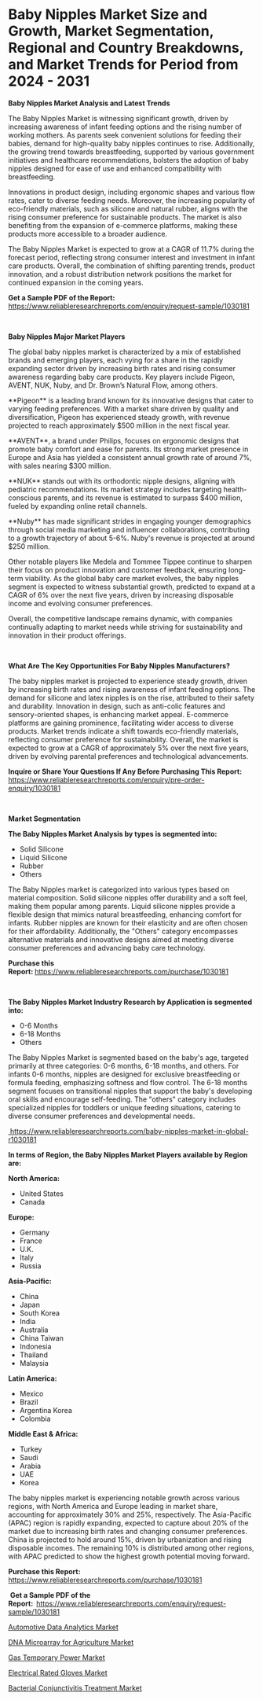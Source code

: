 <p><h1>Baby Nipples Market Size and Growth, Market Segmentation, Regional and Country Breakdowns, and Market Trends for Period from 2024 -  2031</h1></p><p><strong>Baby Nipples Market Analysis and Latest Trends</strong></p>
<p><p>The Baby Nipples Market is witnessing significant growth, driven by increasing awareness of infant feeding options and the rising number of working mothers. As parents seek convenient solutions for feeding their babies, demand for high-quality baby nipples continues to rise. Additionally, the growing trend towards breastfeeding, supported by various government initiatives and healthcare recommendations, bolsters the adoption of baby nipples designed for ease of use and enhanced compatibility with breastfeeding.</p><p>Innovations in product design, including ergonomic shapes and various flow rates, cater to diverse feeding needs. Moreover, the increasing popularity of eco-friendly materials, such as silicone and natural rubber, aligns with the rising consumer preference for sustainable products. The market is also benefiting from the expansion of e-commerce platforms, making these products more accessible to a broader audience.</p><p>The Baby Nipples Market is expected to grow at a CAGR of 11.7% during the forecast period, reflecting strong consumer interest and investment in infant care products. Overall, the combination of shifting parenting trends, product innovation, and a robust distribution network positions the market for continued expansion in the coming years.</p></p>
<p><strong>Get a Sample PDF of the Report:&nbsp;</strong> <a href="https://www.reliableresearchreports.com/enquiry/request-sample/1030181?utm_campaign=33&utm_medium=2&utm_source=Github&utm_content=ia&utm_term=03122024&utm_id=baby-nipples">https://www.reliableresearchreports.com/enquiry/request-sample/1030181</a></p>
<p>&nbsp;</p>
<p><strong>Baby Nipples Major Market Players</strong></p>
<p><p>The global baby nipples market is characterized by a mix of established brands and emerging players, each vying for a share in the rapidly expanding sector driven by increasing birth rates and rising consumer awareness regarding baby care products. Key players include Pigeon, AVENT, NUK, Nuby, and Dr. Brown’s Natural Flow, among others.</p><p>**Pigeon** is a leading brand known for its innovative designs that cater to varying feeding preferences. With a market share driven by quality and diversification, Pigeon has experienced steady growth, with revenue projected to reach approximately $500 million in the next fiscal year.</p><p>**AVENT**, a brand under Philips, focuses on ergonomic designs that promote baby comfort and ease for parents. Its strong market presence in Europe and Asia has yielded a consistent annual growth rate of around 7%, with sales nearing $300 million.</p><p>**NUK** stands out with its orthodontic nipple designs, aligning with pediatric recommendations. Its market strategy includes targeting health-conscious parents, and its revenue is estimated to surpass $400 million, fueled by expanding online retail channels.</p><p>**Nuby** has made significant strides in engaging younger demographics through social media marketing and influencer collaborations, contributing to a growth trajectory of about 5-6%. Nuby's revenue is projected at around $250 million.</p><p>Other notable players like Medela and Tommee Tippee continue to sharpen their focus on product innovation and customer feedback, ensuring long-term viability. As the global baby care market evolves, the baby nipples segment is expected to witness substantial growth, predicted to expand at a CAGR of 6% over the next five years, driven by increasing disposable income and evolving consumer preferences.</p><p>Overall, the competitive landscape remains dynamic, with companies continually adapting to market needs while striving for sustainability and innovation in their product offerings.</p></p>
<p>&nbsp;</p>
<p><strong>What Are The Key Opportunities For Baby Nipples Manufacturers?</strong></p>
<p><p>The baby nipples market is projected to experience steady growth, driven by increasing birth rates and rising awareness of infant feeding options. The demand for silicone and latex nipples is on the rise, attributed to their safety and durability. Innovation in design, such as anti-colic features and sensory-oriented shapes, is enhancing market appeal. E-commerce platforms are gaining prominence, facilitating wider access to diverse products. Market trends indicate a shift towards eco-friendly materials, reflecting consumer preference for sustainability. Overall, the market is expected to grow at a CAGR of approximately 5% over the next five years, driven by evolving parental preferences and technological advancements.</p></p>
<p><strong>Inquire or Share Your Questions If Any Before Purchasing This Report:</strong> <a href="https://www.reliableresearchreports.com/enquiry/pre-order-enquiry/1030181?utm_campaign=33&utm_medium=2&utm_source=Github&utm_content=ia&utm_term=03122024&utm_id=baby-nipples">https://www.reliableresearchreports.com/enquiry/pre-order-enquiry/1030181</a></p>
<p>&nbsp;</p>
<p><strong>Market Segmentation</strong></p>
<p><strong>The Baby Nipples Market Analysis by types is segmented into:</strong></p>
<p><ul><li>Solid Silicone</li><li>Liquid Silicone</li><li>Rubber</li><li>Others</li></ul></p>
<p><p>The Baby Nipples market is categorized into various types based on material composition. Solid silicone nipples offer durability and a soft feel, making them popular among parents. Liquid silicone nipples provide a flexible design that mimics natural breastfeeding, enhancing comfort for infants. Rubber nipples are known for their elasticity and are often chosen for their affordability. Additionally, the "Others" category encompasses alternative materials and innovative designs aimed at meeting diverse consumer preferences and advancing baby care technology.</p></p>
<p><strong>Purchase this Report:&nbsp;</strong><a href="https://www.reliableresearchreports.com/purchase/1030181?utm_campaign=33&utm_medium=2&utm_source=Github&utm_content=ia&utm_term=03122024&utm_id=baby-nipples">https://www.reliableresearchreports.com/purchase/1030181</a></p>
<p>&nbsp;</p>
<p><strong>The Baby Nipples Market Industry Research by Application is segmented into:</strong></p>
<p><ul><li>0-6 Months</li><li>6-18 Months</li><li>Others</li></ul></p>
<p><p>The Baby Nipples Market is segmented based on the baby's age, targeted primarily at three categories: 0-6 months, 6-18 months, and others. For infants 0-6 months, nipples are designed for exclusive breastfeeding or formula feeding, emphasizing softness and flow control. The 6-18 months segment focuses on transitional nipples that support the baby's developing oral skills and encourage self-feeding. The "others" category includes specialized nipples for toddlers or unique feeding situations, catering to diverse consumer preferences and developmental needs.</p></p>
<p><a href="https://www.reliableresearchreports.com/baby-nipples-market-in-global-r1030181?utm_campaign=33&utm_medium=2&utm_source=Github&utm_content=ia&utm_term=03122024&utm_id=baby-nipples">&nbsp;https://www.reliableresearchreports.com/baby-nipples-market-in-global-r1030181</a></p>
<p><strong>In terms of Region, the Baby Nipples Market Players available by Region are:</strong></p>
<p>
    <p> <strong> North America: </strong>
        <ul>
            <li>United States</li>
            <li>Canada</li>
        </ul>
        </p> 
    <p> <strong> Europe: </strong>
        <ul>
            <li>Germany</li>
            <li>France</li>
            <li>U.K.</li>
            <li>Italy</li>
            <li>Russia</li>
        </ul>
        </p> 
    <p> <strong> Asia-Pacific: </strong>
        <ul>
            <li>China</li>
            <li>Japan</li>
            <li>South Korea</li>
            <li>India</li>
            <li>Australia</li>
            <li>China Taiwan</li>
            <li>Indonesia</li>
            <li>Thailand</li>
            <li>Malaysia</li>
        </ul>
        </p> 
    <p> <strong> Latin America: </strong>
        <ul>
            <li>Mexico</li>
            <li>Brazil</li>
            <li>Argentina Korea</li>
            <li>Colombia</li>
        </ul>
        </p> 
    <p> <strong> Middle East & Africa: </strong>
        <ul>
            <li>Turkey</li>
            <li>Saudi</li>
            <li>Arabia</li>
            <li>UAE</li>
            <li>Korea</li>
        </ul>
    </p>
    </p>
<p><p>The baby nipples market is experiencing notable growth across various regions, with North America and Europe leading in market share, accounting for approximately 30% and 25%, respectively. The Asia-Pacific (APAC) region is rapidly expanding, expected to capture about 20% of the market due to increasing birth rates and changing consumer preferences. China is projected to hold around 15%, driven by urbanization and rising disposable incomes. The remaining 10% is distributed among other regions, with APAC predicted to show the highest growth potential moving forward.</p></p>
<p><strong>Purchase this Report: </strong><a href="https://www.reliableresearchreports.com/purchase/1030181?utm_campaign=33&utm_medium=2&utm_source=Github&utm_content=ia&utm_term=03122024&utm_id=baby-nipples">https://www.reliableresearchreports.com/purchase/1030181</a></p>
<p>&nbsp;<strong>Get a Sample PDF of the Report:&nbsp;&nbsp;</strong><a href="https://www.reliableresearchreports.com/enquiry/request-sample/1030181?utm_campaign=33&utm_medium=2&utm_source=Github&utm_content=ia&utm_term=03122024&utm_id=baby-nipples">https://www.reliableresearchreports.com/enquiry/request-sample/1030181</a></p>
<p><strong></strong></p>
<p><p><a href="https://www.linkedin.com/pulse/automotive-data-analytics-market-report-expected-cagr-125-5psmf?utm_campaign=33&utm_medium=2&utm_source=Github&utm_content=ia&utm_term=03122024&utm_id=baby-nipples">Automotive Data Analytics Market</a></p><p><a href="https://github.com/hammelximalschid/Market-Research-Report-List-1/blob/main/dna-microarray-for-agriculture-market.md?utm_campaign=33&utm_medium=2&utm_source=Github&utm_content=ia&utm_term=03122024&utm_id=baby-nipples">DNA Microarray for Agriculture Market</a></p><p><a href="https://github.com/antonioc6hal/Market-Research-Report-List-1/blob/main/gas-temporary-power-market.md?utm_campaign=33&utm_medium=2&utm_source=Github&utm_content=ia&utm_term=03122024&utm_id=baby-nipples">Gas Temporary Power Market</a></p><p><a href="https://issuu.com/reportprime-2/docs/electrical-rated-gloves-market-size-2030.pptx?utm_campaign=33&utm_medium=2&utm_source=Github&utm_content=ia&utm_term=03122024&utm_id=baby-nipples">Electrical Rated Gloves Market</a></p><p><a href="https://www.linkedin.com/pulse/global-bacterial-conjunctivitis-treatment-market-share-growth-haabe?utm_campaign=33&utm_medium=2&utm_source=Github&utm_content=ia&utm_term=03122024&utm_id=baby-nipples">Bacterial Conjunctivitis Treatment Market</a></p></p>